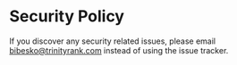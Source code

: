 # Security Policy

If you discover any security related issues, please email bibesko@trinityrank.com instead of using the issue tracker.
